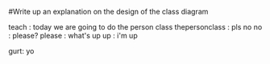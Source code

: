 #Write up an explanation on the design of the class diagram

teach : today we are going to do the person class
thepersonclass : pls no
no : please?
please : what's up
up : i'm up

gurt: yo